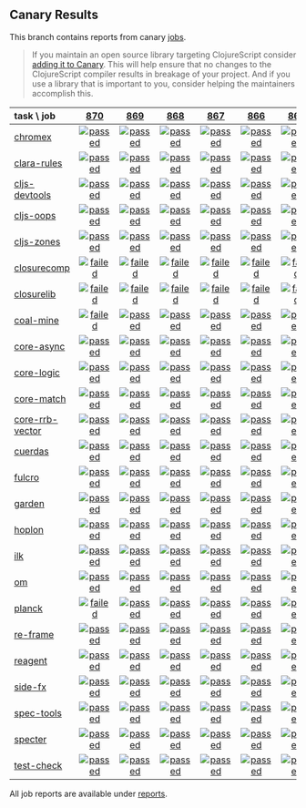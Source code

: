 ## Canary Results

This branch contains reports from canary [jobs](https://github.com/cljs-oss/canary/tree/jobs).

> If you maintain an open source library targeting ClojureScript consider [adding it to Canary](https://github.com/cljs-oss/canary/tree/master#how-to-participate). This will help ensure that no changes to the ClojureScript compiler results in breakage of your project. And if you use a library that is important to you, consider helping the maintainers accomplish this.

[//]: # (begin_overview_table)

| task \ job | <a href="reports/2019/04/09/job-000870-1.10.525-95b13de" title="job #870 finished on 2019-04-09">870</a> | <a href="reports/2019/04/08/job-000869-1.10.525-95b13de" title="job #869 finished on 2019-04-08">869</a> | <a href="reports/2019/04/07/job-000868-1.10.525-95b13de" title="job #868 finished on 2019-04-07">868</a> | <a href="reports/2019/04/06/job-000867-1.10.525-95b13de" title="job #867 finished on 2019-04-06">867</a> | <a href="reports/2019/04/05/job-000866-1.10.525-51a4b98" title="job #866 finished on 2019-04-05">866</a> | <a href="reports/2019/04/05/job-000865-1.10.525-71012e9" title="job #865 finished on 2019-04-05">865</a> | <a href="reports/2019/04/05/job-000864-1.10.524-73272a2" title="job #864 finished on 2019-04-05">864</a> | <a href="reports/2019/04/04/job-000863-1.10.524-73272a2" title="job #863 finished on 2019-04-04">863</a> | <a href="reports/2019/04/03/job-000862-1.10.524-73272a2" title="job #862 finished on 2019-04-03">862</a> | <a href="reports/2019/04/02/job-000861-1.10.524-73272a2" title="job #861 finished on 2019-04-02">861</a> |
| :--- | :---: | :---: | :---: | :---: | :---: | :---: | :---: | :---: | :---: | :---: |
| [chromex](https://github.com/binaryage/chromex) | <a href="reports/2019/04/09/job-000870-1.10.525-95b13de#-chromex"><img title="passed" src="http://box.binaryage.com/s-passed.svg"><a> | <a href="reports/2019/04/08/job-000869-1.10.525-95b13de#-chromex"><img title="passed" src="http://box.binaryage.com/s-passed.svg"><a> | <a href="reports/2019/04/07/job-000868-1.10.525-95b13de#-chromex"><img title="passed" src="http://box.binaryage.com/s-passed.svg"><a> | <a href="reports/2019/04/06/job-000867-1.10.525-95b13de#-chromex"><img title="passed" src="http://box.binaryage.com/s-passed.svg"><a> | <a href="reports/2019/04/05/job-000866-1.10.525-51a4b98#-chromex"><img title="passed" src="http://box.binaryage.com/s-passed.svg"><a> | <a href="reports/2019/04/05/job-000865-1.10.525-71012e9#-chromex"><img title="passed" src="http://box.binaryage.com/s-passed.svg"><a> | <a href="reports/2019/04/05/job-000864-1.10.524-73272a2#-chromex"><img title="passed" src="http://box.binaryage.com/s-passed.svg"><a> | <a href="reports/2019/04/04/job-000863-1.10.524-73272a2#-chromex"><img title="passed" src="http://box.binaryage.com/s-passed.svg"><a> | <a href="reports/2019/04/03/job-000862-1.10.524-73272a2#-chromex"><img title="passed" src="http://box.binaryage.com/s-passed.svg"><a> | <a href="reports/2019/04/02/job-000861-1.10.524-73272a2#-chromex"><img title="unknown" src="http://box.binaryage.com/s-unknown.svg"><a> |
| [clara-rules](https://github.com/cerner/clara-rules) | <a href="reports/2019/04/09/job-000870-1.10.525-95b13de#-clara-rules"><img title="passed" src="http://box.binaryage.com/s-passed.svg"><a> | <a href="reports/2019/04/08/job-000869-1.10.525-95b13de#-clara-rules"><img title="passed" src="http://box.binaryage.com/s-passed.svg"><a> | <a href="reports/2019/04/07/job-000868-1.10.525-95b13de#-clara-rules"><img title="passed" src="http://box.binaryage.com/s-passed.svg"><a> | <a href="reports/2019/04/06/job-000867-1.10.525-95b13de#-clara-rules"><img title="passed" src="http://box.binaryage.com/s-passed.svg"><a> | <a href="reports/2019/04/05/job-000866-1.10.525-51a4b98#-clara-rules"><img title="passed" src="http://box.binaryage.com/s-passed.svg"><a> | <a href="reports/2019/04/05/job-000865-1.10.525-71012e9#-clara-rules"><img title="passed" src="http://box.binaryage.com/s-passed.svg"><a> | <a href="reports/2019/04/05/job-000864-1.10.524-73272a2#-clara-rules"><img title="passed" src="http://box.binaryage.com/s-passed.svg"><a> | <a href="reports/2019/04/04/job-000863-1.10.524-73272a2#-clara-rules"><img title="passed" src="http://box.binaryage.com/s-passed.svg"><a> | <a href="reports/2019/04/03/job-000862-1.10.524-73272a2#-clara-rules"><img title="passed" src="http://box.binaryage.com/s-passed.svg"><a> | <a href="reports/2019/04/02/job-000861-1.10.524-73272a2#-clara-rules"><img title="unknown" src="http://box.binaryage.com/s-unknown.svg"><a> |
| [cljs-devtools](https://github.com/binaryage/cljs-devtools) | <a href="reports/2019/04/09/job-000870-1.10.525-95b13de#-cljs-devtools"><img title="passed" src="http://box.binaryage.com/s-passed.svg"><a> | <a href="reports/2019/04/08/job-000869-1.10.525-95b13de#-cljs-devtools"><img title="passed" src="http://box.binaryage.com/s-passed.svg"><a> | <a href="reports/2019/04/07/job-000868-1.10.525-95b13de#-cljs-devtools"><img title="passed" src="http://box.binaryage.com/s-passed.svg"><a> | <a href="reports/2019/04/06/job-000867-1.10.525-95b13de#-cljs-devtools"><img title="passed" src="http://box.binaryage.com/s-passed.svg"><a> | <a href="reports/2019/04/05/job-000866-1.10.525-51a4b98#-cljs-devtools"><img title="passed" src="http://box.binaryage.com/s-passed.svg"><a> | <a href="reports/2019/04/05/job-000865-1.10.525-71012e9#-cljs-devtools"><img title="passed" src="http://box.binaryage.com/s-passed.svg"><a> | <a href="reports/2019/04/05/job-000864-1.10.524-73272a2#-cljs-devtools"><img title="passed" src="http://box.binaryage.com/s-passed.svg"><a> | <a href="reports/2019/04/04/job-000863-1.10.524-73272a2#-cljs-devtools"><img title="passed" src="http://box.binaryage.com/s-passed.svg"><a> | <a href="reports/2019/04/03/job-000862-1.10.524-73272a2#-cljs-devtools"><img title="passed" src="http://box.binaryage.com/s-passed.svg"><a> | <a href="reports/2019/04/02/job-000861-1.10.524-73272a2#-cljs-devtools"><img title="unknown" src="http://box.binaryage.com/s-unknown.svg"><a> |
| [cljs-oops](https://github.com/binaryage/cljs-oops) | <a href="reports/2019/04/09/job-000870-1.10.525-95b13de#-cljs-oops"><img title="passed" src="http://box.binaryage.com/s-passed.svg"><a> | <a href="reports/2019/04/08/job-000869-1.10.525-95b13de#-cljs-oops"><img title="passed" src="http://box.binaryage.com/s-passed.svg"><a> | <a href="reports/2019/04/07/job-000868-1.10.525-95b13de#-cljs-oops"><img title="passed" src="http://box.binaryage.com/s-passed.svg"><a> | <a href="reports/2019/04/06/job-000867-1.10.525-95b13de#-cljs-oops"><img title="passed" src="http://box.binaryage.com/s-passed.svg"><a> | <a href="reports/2019/04/05/job-000866-1.10.525-51a4b98#-cljs-oops"><img title="passed" src="http://box.binaryage.com/s-passed.svg"><a> | <a href="reports/2019/04/05/job-000865-1.10.525-71012e9#-cljs-oops"><img title="passed" src="http://box.binaryage.com/s-passed.svg"><a> | <a href="reports/2019/04/05/job-000864-1.10.524-73272a2#-cljs-oops"><img title="passed" src="http://box.binaryage.com/s-passed.svg"><a> | <a href="reports/2019/04/04/job-000863-1.10.524-73272a2#-cljs-oops"><img title="passed" src="http://box.binaryage.com/s-passed.svg"><a> | <a href="reports/2019/04/03/job-000862-1.10.524-73272a2#-cljs-oops"><img title="passed" src="http://box.binaryage.com/s-passed.svg"><a> | <a href="reports/2019/04/02/job-000861-1.10.524-73272a2#-cljs-oops"><img title="unknown" src="http://box.binaryage.com/s-unknown.svg"><a> |
| [cljs-zones](https://github.com/binaryage/cljs-zones) | <a href="reports/2019/04/09/job-000870-1.10.525-95b13de#-cljs-zones"><img title="passed" src="http://box.binaryage.com/s-passed.svg"><a> | <a href="reports/2019/04/08/job-000869-1.10.525-95b13de#-cljs-zones"><img title="passed" src="http://box.binaryage.com/s-passed.svg"><a> | <a href="reports/2019/04/07/job-000868-1.10.525-95b13de#-cljs-zones"><img title="passed" src="http://box.binaryage.com/s-passed.svg"><a> | <a href="reports/2019/04/06/job-000867-1.10.525-95b13de#-cljs-zones"><img title="passed" src="http://box.binaryage.com/s-passed.svg"><a> | <a href="reports/2019/04/05/job-000866-1.10.525-51a4b98#-cljs-zones"><img title="passed" src="http://box.binaryage.com/s-passed.svg"><a> | <a href="reports/2019/04/05/job-000865-1.10.525-71012e9#-cljs-zones"><img title="passed" src="http://box.binaryage.com/s-passed.svg"><a> | <a href="reports/2019/04/05/job-000864-1.10.524-73272a2#-cljs-zones"><img title="passed" src="http://box.binaryage.com/s-passed.svg"><a> | <a href="reports/2019/04/04/job-000863-1.10.524-73272a2#-cljs-zones"><img title="passed" src="http://box.binaryage.com/s-passed.svg"><a> | <a href="reports/2019/04/03/job-000862-1.10.524-73272a2#-cljs-zones"><img title="passed" src="http://box.binaryage.com/s-passed.svg"><a> | <a href="reports/2019/04/02/job-000861-1.10.524-73272a2#-cljs-zones"><img title="unknown" src="http://box.binaryage.com/s-unknown.svg"><a> |
| [closurecomp](https://github.com/mfikes/closurecomp) | <a href="reports/2019/04/09/job-000870-1.10.525-95b13de#-closurecomp"><img title="failed" src="http://box.binaryage.com/s-failed.svg"><a> | <a href="reports/2019/04/08/job-000869-1.10.525-95b13de#-closurecomp"><img title="failed" src="http://box.binaryage.com/s-failed.svg"><a> | <a href="reports/2019/04/07/job-000868-1.10.525-95b13de#-closurecomp"><img title="failed" src="http://box.binaryage.com/s-failed.svg"><a> | <a href="reports/2019/04/06/job-000867-1.10.525-95b13de#-closurecomp"><img title="failed" src="http://box.binaryage.com/s-failed.svg"><a> | <a href="reports/2019/04/05/job-000866-1.10.525-51a4b98#-closurecomp"><img title="failed" src="http://box.binaryage.com/s-failed.svg"><a> | <a href="reports/2019/04/05/job-000865-1.10.525-71012e9#-closurecomp"><img title="failed" src="http://box.binaryage.com/s-failed.svg"><a> | <a href="reports/2019/04/05/job-000864-1.10.524-73272a2#-closurecomp"><img title="failed" src="http://box.binaryage.com/s-failed.svg"><a> | <a href="reports/2019/04/04/job-000863-1.10.524-73272a2#-closurecomp"><img title="failed" src="http://box.binaryage.com/s-failed.svg"><a> | <a href="reports/2019/04/03/job-000862-1.10.524-73272a2#-closurecomp"><img title="failed" src="http://box.binaryage.com/s-failed.svg"><a> | <a href="reports/2019/04/02/job-000861-1.10.524-73272a2#-closurecomp"><img title="unknown" src="http://box.binaryage.com/s-unknown.svg"><a> |
| [closurelib](https://github.com/mfikes/closurelib) | <a href="reports/2019/04/09/job-000870-1.10.525-95b13de#-closurelib"><img title="failed" src="http://box.binaryage.com/s-failed.svg"><a> | <a href="reports/2019/04/08/job-000869-1.10.525-95b13de#-closurelib"><img title="failed" src="http://box.binaryage.com/s-failed.svg"><a> | <a href="reports/2019/04/07/job-000868-1.10.525-95b13de#-closurelib"><img title="failed" src="http://box.binaryage.com/s-failed.svg"><a> | <a href="reports/2019/04/06/job-000867-1.10.525-95b13de#-closurelib"><img title="failed" src="http://box.binaryage.com/s-failed.svg"><a> | <a href="reports/2019/04/05/job-000866-1.10.525-51a4b98#-closurelib"><img title="failed" src="http://box.binaryage.com/s-failed.svg"><a> | <a href="reports/2019/04/05/job-000865-1.10.525-71012e9#-closurelib"><img title="failed" src="http://box.binaryage.com/s-failed.svg"><a> | <a href="reports/2019/04/05/job-000864-1.10.524-73272a2#-closurelib"><img title="failed" src="http://box.binaryage.com/s-failed.svg"><a> | <a href="reports/2019/04/04/job-000863-1.10.524-73272a2#-closurelib"><img title="failed" src="http://box.binaryage.com/s-failed.svg"><a> | <a href="reports/2019/04/03/job-000862-1.10.524-73272a2#-closurelib"><img title="failed" src="http://box.binaryage.com/s-failed.svg"><a> | <a href="reports/2019/04/02/job-000861-1.10.524-73272a2#-closurelib"><img title="unknown" src="http://box.binaryage.com/s-unknown.svg"><a> |
| [coal-mine](https://github.com/mfikes/coal-mine) | <a href="reports/2019/04/09/job-000870-1.10.525-95b13de#-coal-mine"><img title="failed" src="http://box.binaryage.com/s-failed.svg"><a> | <a href="reports/2019/04/08/job-000869-1.10.525-95b13de#-coal-mine"><img title="passed" src="http://box.binaryage.com/s-passed.svg"><a> | <a href="reports/2019/04/07/job-000868-1.10.525-95b13de#-coal-mine"><img title="passed" src="http://box.binaryage.com/s-passed.svg"><a> | <a href="reports/2019/04/06/job-000867-1.10.525-95b13de#-coal-mine"><img title="passed" src="http://box.binaryage.com/s-passed.svg"><a> | <a href="reports/2019/04/05/job-000866-1.10.525-51a4b98#-coal-mine"><img title="passed" src="http://box.binaryage.com/s-passed.svg"><a> | <a href="reports/2019/04/05/job-000865-1.10.525-71012e9#-coal-mine"><img title="passed" src="http://box.binaryage.com/s-passed.svg"><a> | <a href="reports/2019/04/05/job-000864-1.10.524-73272a2#-coal-mine"><img title="passed" src="http://box.binaryage.com/s-passed.svg"><a> | <a href="reports/2019/04/04/job-000863-1.10.524-73272a2#-coal-mine"><img title="passed" src="http://box.binaryage.com/s-passed.svg"><a> | <a href="reports/2019/04/03/job-000862-1.10.524-73272a2#-coal-mine"><img title="passed" src="http://box.binaryage.com/s-passed.svg"><a> | <a href="reports/2019/04/02/job-000861-1.10.524-73272a2#-coal-mine"><img title="unknown" src="http://box.binaryage.com/s-unknown.svg"><a> |
| [core-async](https://github.com/clojure/core.async) | <a href="reports/2019/04/09/job-000870-1.10.525-95b13de#-core-async"><img title="passed" src="http://box.binaryage.com/s-passed.svg"><a> | <a href="reports/2019/04/08/job-000869-1.10.525-95b13de#-core-async"><img title="passed" src="http://box.binaryage.com/s-passed.svg"><a> | <a href="reports/2019/04/07/job-000868-1.10.525-95b13de#-core-async"><img title="passed" src="http://box.binaryage.com/s-passed.svg"><a> | <a href="reports/2019/04/06/job-000867-1.10.525-95b13de#-core-async"><img title="passed" src="http://box.binaryage.com/s-passed.svg"><a> | <a href="reports/2019/04/05/job-000866-1.10.525-51a4b98#-core-async"><img title="passed" src="http://box.binaryage.com/s-passed.svg"><a> | <a href="reports/2019/04/05/job-000865-1.10.525-71012e9#-core-async"><img title="passed" src="http://box.binaryage.com/s-passed.svg"><a> | <a href="reports/2019/04/05/job-000864-1.10.524-73272a2#-core-async"><img title="passed" src="http://box.binaryage.com/s-passed.svg"><a> | <a href="reports/2019/04/04/job-000863-1.10.524-73272a2#-core-async"><img title="passed" src="http://box.binaryage.com/s-passed.svg"><a> | <a href="reports/2019/04/03/job-000862-1.10.524-73272a2#-core-async"><img title="passed" src="http://box.binaryage.com/s-passed.svg"><a> | <a href="reports/2019/04/02/job-000861-1.10.524-73272a2#-core-async"><img title="unknown" src="http://box.binaryage.com/s-unknown.svg"><a> |
| [core-logic](https://github.com/clojure/core.logic) | <a href="reports/2019/04/09/job-000870-1.10.525-95b13de#-core-logic"><img title="passed" src="http://box.binaryage.com/s-passed.svg"><a> | <a href="reports/2019/04/08/job-000869-1.10.525-95b13de#-core-logic"><img title="passed" src="http://box.binaryage.com/s-passed.svg"><a> | <a href="reports/2019/04/07/job-000868-1.10.525-95b13de#-core-logic"><img title="passed" src="http://box.binaryage.com/s-passed.svg"><a> | <a href="reports/2019/04/06/job-000867-1.10.525-95b13de#-core-logic"><img title="passed" src="http://box.binaryage.com/s-passed.svg"><a> | <a href="reports/2019/04/05/job-000866-1.10.525-51a4b98#-core-logic"><img title="passed" src="http://box.binaryage.com/s-passed.svg"><a> | <a href="reports/2019/04/05/job-000865-1.10.525-71012e9#-core-logic"><img title="passed" src="http://box.binaryage.com/s-passed.svg"><a> | <a href="reports/2019/04/05/job-000864-1.10.524-73272a2#-core-logic"><img title="passed" src="http://box.binaryage.com/s-passed.svg"><a> | <a href="reports/2019/04/04/job-000863-1.10.524-73272a2#-core-logic"><img title="passed" src="http://box.binaryage.com/s-passed.svg"><a> | <a href="reports/2019/04/03/job-000862-1.10.524-73272a2#-core-logic"><img title="passed" src="http://box.binaryage.com/s-passed.svg"><a> | <a href="reports/2019/04/02/job-000861-1.10.524-73272a2#-core-logic"><img title="unknown" src="http://box.binaryage.com/s-unknown.svg"><a> |
| [core-match](https://github.com/clojure/core.match) | <a href="reports/2019/04/09/job-000870-1.10.525-95b13de#-core-match"><img title="passed" src="http://box.binaryage.com/s-passed.svg"><a> | <a href="reports/2019/04/08/job-000869-1.10.525-95b13de#-core-match"><img title="passed" src="http://box.binaryage.com/s-passed.svg"><a> | <a href="reports/2019/04/07/job-000868-1.10.525-95b13de#-core-match"><img title="passed" src="http://box.binaryage.com/s-passed.svg"><a> | <a href="reports/2019/04/06/job-000867-1.10.525-95b13de#-core-match"><img title="passed" src="http://box.binaryage.com/s-passed.svg"><a> | <a href="reports/2019/04/05/job-000866-1.10.525-51a4b98#-core-match"><img title="passed" src="http://box.binaryage.com/s-passed.svg"><a> | <a href="reports/2019/04/05/job-000865-1.10.525-71012e9#-core-match"><img title="passed" src="http://box.binaryage.com/s-passed.svg"><a> | <a href="reports/2019/04/05/job-000864-1.10.524-73272a2#-core-match"><img title="passed" src="http://box.binaryage.com/s-passed.svg"><a> | <a href="reports/2019/04/04/job-000863-1.10.524-73272a2#-core-match"><img title="passed" src="http://box.binaryage.com/s-passed.svg"><a> | <a href="reports/2019/04/03/job-000862-1.10.524-73272a2#-core-match"><img title="passed" src="http://box.binaryage.com/s-passed.svg"><a> | <a href="reports/2019/04/02/job-000861-1.10.524-73272a2#-core-match"><img title="unknown" src="http://box.binaryage.com/s-unknown.svg"><a> |
| [core-rrb-vector](https://github.com/clojure/core.rrb-vector) | <a href="reports/2019/04/09/job-000870-1.10.525-95b13de#-core-rrb-vector"><img title="passed" src="http://box.binaryage.com/s-passed.svg"><a> | <a href="reports/2019/04/08/job-000869-1.10.525-95b13de#-core-rrb-vector"><img title="passed" src="http://box.binaryage.com/s-passed.svg"><a> | <a href="reports/2019/04/07/job-000868-1.10.525-95b13de#-core-rrb-vector"><img title="passed" src="http://box.binaryage.com/s-passed.svg"><a> | <a href="reports/2019/04/06/job-000867-1.10.525-95b13de#-core-rrb-vector"><img title="passed" src="http://box.binaryage.com/s-passed.svg"><a> | <a href="reports/2019/04/05/job-000866-1.10.525-51a4b98#-core-rrb-vector"><img title="passed" src="http://box.binaryage.com/s-passed.svg"><a> | <a href="reports/2019/04/05/job-000865-1.10.525-71012e9#-core-rrb-vector"><img title="passed" src="http://box.binaryage.com/s-passed.svg"><a> | <a href="reports/2019/04/05/job-000864-1.10.524-73272a2#-core-rrb-vector"><img title="passed" src="http://box.binaryage.com/s-passed.svg"><a> | <a href="reports/2019/04/04/job-000863-1.10.524-73272a2#-core-rrb-vector"><img title="passed" src="http://box.binaryage.com/s-passed.svg"><a> | <a href="reports/2019/04/03/job-000862-1.10.524-73272a2#-core-rrb-vector"><img title="passed" src="http://box.binaryage.com/s-passed.svg"><a> | <a href="reports/2019/04/02/job-000861-1.10.524-73272a2#-core-rrb-vector"><img title="unknown" src="http://box.binaryage.com/s-unknown.svg"><a> |
| [cuerdas](https://github.com/funcool/cuerdas) | <a href="reports/2019/04/09/job-000870-1.10.525-95b13de#-cuerdas"><img title="passed" src="http://box.binaryage.com/s-passed.svg"><a> | <a href="reports/2019/04/08/job-000869-1.10.525-95b13de#-cuerdas"><img title="passed" src="http://box.binaryage.com/s-passed.svg"><a> | <a href="reports/2019/04/07/job-000868-1.10.525-95b13de#-cuerdas"><img title="passed" src="http://box.binaryage.com/s-passed.svg"><a> | <a href="reports/2019/04/06/job-000867-1.10.525-95b13de#-cuerdas"><img title="passed" src="http://box.binaryage.com/s-passed.svg"><a> | <a href="reports/2019/04/05/job-000866-1.10.525-51a4b98#-cuerdas"><img title="passed" src="http://box.binaryage.com/s-passed.svg"><a> | <a href="reports/2019/04/05/job-000865-1.10.525-71012e9#-cuerdas"><img title="passed" src="http://box.binaryage.com/s-passed.svg"><a> | <a href="reports/2019/04/05/job-000864-1.10.524-73272a2#-cuerdas"><img title="passed" src="http://box.binaryage.com/s-passed.svg"><a> | <a href="reports/2019/04/04/job-000863-1.10.524-73272a2#-cuerdas"><img title="passed" src="http://box.binaryage.com/s-passed.svg"><a> | <a href="reports/2019/04/03/job-000862-1.10.524-73272a2#-cuerdas"><img title="passed" src="http://box.binaryage.com/s-passed.svg"><a> | <a href="reports/2019/04/02/job-000861-1.10.524-73272a2#-cuerdas"><img title="unknown" src="http://box.binaryage.com/s-unknown.svg"><a> |
| [fulcro](https://github.com/fulcrologic/fulcro) | <a href="reports/2019/04/09/job-000870-1.10.525-95b13de#-fulcro"><img title="passed" src="http://box.binaryage.com/s-passed.svg"><a> | <a href="reports/2019/04/08/job-000869-1.10.525-95b13de#-fulcro"><img title="passed" src="http://box.binaryage.com/s-passed.svg"><a> | <a href="reports/2019/04/07/job-000868-1.10.525-95b13de#-fulcro"><img title="passed" src="http://box.binaryage.com/s-passed.svg"><a> | <a href="reports/2019/04/06/job-000867-1.10.525-95b13de#-fulcro"><img title="passed" src="http://box.binaryage.com/s-passed.svg"><a> | <a href="reports/2019/04/05/job-000866-1.10.525-51a4b98#-fulcro"><img title="passed" src="http://box.binaryage.com/s-passed.svg"><a> | <a href="reports/2019/04/05/job-000865-1.10.525-71012e9#-fulcro"><img title="passed" src="http://box.binaryage.com/s-passed.svg"><a> | <a href="reports/2019/04/05/job-000864-1.10.524-73272a2#-fulcro"><img title="passed" src="http://box.binaryage.com/s-passed.svg"><a> | <a href="reports/2019/04/04/job-000863-1.10.524-73272a2#-fulcro"><img title="passed" src="http://box.binaryage.com/s-passed.svg"><a> | <a href="reports/2019/04/03/job-000862-1.10.524-73272a2#-fulcro"><img title="passed" src="http://box.binaryage.com/s-passed.svg"><a> | <a href="reports/2019/04/02/job-000861-1.10.524-73272a2#-fulcro"><img title="unknown" src="http://box.binaryage.com/s-unknown.svg"><a> |
| [garden](https://github.com/noprompt/garden) | <a href="reports/2019/04/09/job-000870-1.10.525-95b13de#-garden"><img title="passed" src="http://box.binaryage.com/s-passed.svg"><a> | <a href="reports/2019/04/08/job-000869-1.10.525-95b13de#-garden"><img title="passed" src="http://box.binaryage.com/s-passed.svg"><a> | <a href="reports/2019/04/07/job-000868-1.10.525-95b13de#-garden"><img title="passed" src="http://box.binaryage.com/s-passed.svg"><a> | <a href="reports/2019/04/06/job-000867-1.10.525-95b13de#-garden"><img title="passed" src="http://box.binaryage.com/s-passed.svg"><a> | <a href="reports/2019/04/05/job-000866-1.10.525-51a4b98#-garden"><img title="passed" src="http://box.binaryage.com/s-passed.svg"><a> | <a href="reports/2019/04/05/job-000865-1.10.525-71012e9#-garden"><img title="passed" src="http://box.binaryage.com/s-passed.svg"><a> | <a href="reports/2019/04/05/job-000864-1.10.524-73272a2#-garden"><img title="passed" src="http://box.binaryage.com/s-passed.svg"><a> | <a href="reports/2019/04/04/job-000863-1.10.524-73272a2#-garden"><img title="passed" src="http://box.binaryage.com/s-passed.svg"><a> | <a href="reports/2019/04/03/job-000862-1.10.524-73272a2#-garden"><img title="passed" src="http://box.binaryage.com/s-passed.svg"><a> | <a href="reports/2019/04/02/job-000861-1.10.524-73272a2#-garden"><img title="unknown" src="http://box.binaryage.com/s-unknown.svg"><a> |
| [hoplon](https://github.com/hoplon/hoplon) | <a href="reports/2019/04/09/job-000870-1.10.525-95b13de#-hoplon"><img title="passed" src="http://box.binaryage.com/s-passed.svg"><a> | <a href="reports/2019/04/08/job-000869-1.10.525-95b13de#-hoplon"><img title="passed" src="http://box.binaryage.com/s-passed.svg"><a> | <a href="reports/2019/04/07/job-000868-1.10.525-95b13de#-hoplon"><img title="passed" src="http://box.binaryage.com/s-passed.svg"><a> | <a href="reports/2019/04/06/job-000867-1.10.525-95b13de#-hoplon"><img title="passed" src="http://box.binaryage.com/s-passed.svg"><a> | <a href="reports/2019/04/05/job-000866-1.10.525-51a4b98#-hoplon"><img title="passed" src="http://box.binaryage.com/s-passed.svg"><a> | <a href="reports/2019/04/05/job-000865-1.10.525-71012e9#-hoplon"><img title="passed" src="http://box.binaryage.com/s-passed.svg"><a> | <a href="reports/2019/04/05/job-000864-1.10.524-73272a2#-hoplon"><img title="passed" src="http://box.binaryage.com/s-passed.svg"><a> | <a href="reports/2019/04/04/job-000863-1.10.524-73272a2#-hoplon"><img title="passed" src="http://box.binaryage.com/s-passed.svg"><a> | <a href="reports/2019/04/03/job-000862-1.10.524-73272a2#-hoplon"><img title="passed" src="http://box.binaryage.com/s-passed.svg"><a> | <a href="reports/2019/04/02/job-000861-1.10.524-73272a2#-hoplon"><img title="unknown" src="http://box.binaryage.com/s-unknown.svg"><a> |
| [ilk](https://github.com/mfikes/ilk) | <a href="reports/2019/04/09/job-000870-1.10.525-95b13de#-ilk"><img title="passed" src="http://box.binaryage.com/s-passed.svg"><a> | <a href="reports/2019/04/08/job-000869-1.10.525-95b13de#-ilk"><img title="passed" src="http://box.binaryage.com/s-passed.svg"><a> | <a href="reports/2019/04/07/job-000868-1.10.525-95b13de#-ilk"><img title="passed" src="http://box.binaryage.com/s-passed.svg"><a> | <a href="reports/2019/04/06/job-000867-1.10.525-95b13de#-ilk"><img title="passed" src="http://box.binaryage.com/s-passed.svg"><a> | <a href="reports/2019/04/05/job-000866-1.10.525-51a4b98#-ilk"><img title="passed" src="http://box.binaryage.com/s-passed.svg"><a> | <a href="reports/2019/04/05/job-000865-1.10.525-71012e9#-ilk"><img title="passed" src="http://box.binaryage.com/s-passed.svg"><a> | <a href="reports/2019/04/05/job-000864-1.10.524-73272a2#-ilk"><img title="passed" src="http://box.binaryage.com/s-passed.svg"><a> | <a href="reports/2019/04/04/job-000863-1.10.524-73272a2#-ilk"><img title="passed" src="http://box.binaryage.com/s-passed.svg"><a> | <a href="reports/2019/04/03/job-000862-1.10.524-73272a2#-ilk"><img title="passed" src="http://box.binaryage.com/s-passed.svg"><a> | <a href="reports/2019/04/02/job-000861-1.10.524-73272a2#-ilk"><img title="unknown" src="http://box.binaryage.com/s-unknown.svg"><a> |
| [om](https://github.com/omcljs/om) | <a href="reports/2019/04/09/job-000870-1.10.525-95b13de#-om"><img title="passed" src="http://box.binaryage.com/s-passed.svg"><a> | <a href="reports/2019/04/08/job-000869-1.10.525-95b13de#-om"><img title="passed" src="http://box.binaryage.com/s-passed.svg"><a> | <a href="reports/2019/04/07/job-000868-1.10.525-95b13de#-om"><img title="passed" src="http://box.binaryage.com/s-passed.svg"><a> | <a href="reports/2019/04/06/job-000867-1.10.525-95b13de#-om"><img title="passed" src="http://box.binaryage.com/s-passed.svg"><a> | <a href="reports/2019/04/05/job-000866-1.10.525-51a4b98#-om"><img title="passed" src="http://box.binaryage.com/s-passed.svg"><a> | <a href="reports/2019/04/05/job-000865-1.10.525-71012e9#-om"><img title="passed" src="http://box.binaryage.com/s-passed.svg"><a> | <a href="reports/2019/04/05/job-000864-1.10.524-73272a2#-om"><img title="passed" src="http://box.binaryage.com/s-passed.svg"><a> | <a href="reports/2019/04/04/job-000863-1.10.524-73272a2#-om"><img title="passed" src="http://box.binaryage.com/s-passed.svg"><a> | <a href="reports/2019/04/03/job-000862-1.10.524-73272a2#-om"><img title="failed" src="http://box.binaryage.com/s-failed.svg"><a> | <a href="reports/2019/04/02/job-000861-1.10.524-73272a2#-om"><img title="unknown" src="http://box.binaryage.com/s-unknown.svg"><a> |
| [planck](https://github.com/planck-repl/planck) | <a href="reports/2019/04/09/job-000870-1.10.525-95b13de#-planck"><img title="failed" src="http://box.binaryage.com/s-failed.svg"><a> | <a href="reports/2019/04/08/job-000869-1.10.525-95b13de#-planck"><img title="passed" src="http://box.binaryage.com/s-passed.svg"><a> | <a href="reports/2019/04/07/job-000868-1.10.525-95b13de#-planck"><img title="passed" src="http://box.binaryage.com/s-passed.svg"><a> | <a href="reports/2019/04/06/job-000867-1.10.525-95b13de#-planck"><img title="passed" src="http://box.binaryage.com/s-passed.svg"><a> | <a href="reports/2019/04/05/job-000866-1.10.525-51a4b98#-planck"><img title="passed" src="http://box.binaryage.com/s-passed.svg"><a> | <a href="reports/2019/04/05/job-000865-1.10.525-71012e9#-planck"><img title="passed" src="http://box.binaryage.com/s-passed.svg"><a> | <a href="reports/2019/04/05/job-000864-1.10.524-73272a2#-planck"><img title="failed" src="http://box.binaryage.com/s-failed.svg"><a> | <a href="reports/2019/04/04/job-000863-1.10.524-73272a2#-planck"><img title="passed" src="http://box.binaryage.com/s-passed.svg"><a> | <a href="reports/2019/04/03/job-000862-1.10.524-73272a2#-planck"><img title="passed" src="http://box.binaryage.com/s-passed.svg"><a> | <a href="reports/2019/04/02/job-000861-1.10.524-73272a2#-planck"><img title="unknown" src="http://box.binaryage.com/s-unknown.svg"><a> |
| [re-frame](https://github.com/Day8/re-frame) | <a href="reports/2019/04/09/job-000870-1.10.525-95b13de#-re-frame"><img title="passed" src="http://box.binaryage.com/s-passed.svg"><a> | <a href="reports/2019/04/08/job-000869-1.10.525-95b13de#-re-frame"><img title="passed" src="http://box.binaryage.com/s-passed.svg"><a> | <a href="reports/2019/04/07/job-000868-1.10.525-95b13de#-re-frame"><img title="passed" src="http://box.binaryage.com/s-passed.svg"><a> | <a href="reports/2019/04/06/job-000867-1.10.525-95b13de#-re-frame"><img title="passed" src="http://box.binaryage.com/s-passed.svg"><a> | <a href="reports/2019/04/05/job-000866-1.10.525-51a4b98#-re-frame"><img title="passed" src="http://box.binaryage.com/s-passed.svg"><a> | <a href="reports/2019/04/05/job-000865-1.10.525-71012e9#-re-frame"><img title="passed" src="http://box.binaryage.com/s-passed.svg"><a> | <a href="reports/2019/04/05/job-000864-1.10.524-73272a2#-re-frame"><img title="passed" src="http://box.binaryage.com/s-passed.svg"><a> | <a href="reports/2019/04/04/job-000863-1.10.524-73272a2#-re-frame"><img title="passed" src="http://box.binaryage.com/s-passed.svg"><a> | <a href="reports/2019/04/03/job-000862-1.10.524-73272a2#-re-frame"><img title="passed" src="http://box.binaryage.com/s-passed.svg"><a> | <a href="reports/2019/04/02/job-000861-1.10.524-73272a2#-re-frame"><img title="unknown" src="http://box.binaryage.com/s-unknown.svg"><a> |
| [reagent](https://github.com/reagent-project/reagent) | <a href="reports/2019/04/09/job-000870-1.10.525-95b13de#-reagent"><img title="passed" src="http://box.binaryage.com/s-passed.svg"><a> | <a href="reports/2019/04/08/job-000869-1.10.525-95b13de#-reagent"><img title="passed" src="http://box.binaryage.com/s-passed.svg"><a> | <a href="reports/2019/04/07/job-000868-1.10.525-95b13de#-reagent"><img title="passed" src="http://box.binaryage.com/s-passed.svg"><a> | <a href="reports/2019/04/06/job-000867-1.10.525-95b13de#-reagent"><img title="passed" src="http://box.binaryage.com/s-passed.svg"><a> | <a href="reports/2019/04/05/job-000866-1.10.525-51a4b98#-reagent"><img title="passed" src="http://box.binaryage.com/s-passed.svg"><a> | <a href="reports/2019/04/05/job-000865-1.10.525-71012e9#-reagent"><img title="passed" src="http://box.binaryage.com/s-passed.svg"><a> | <a href="reports/2019/04/05/job-000864-1.10.524-73272a2#-reagent"><img title="passed" src="http://box.binaryage.com/s-passed.svg"><a> | <a href="reports/2019/04/04/job-000863-1.10.524-73272a2#-reagent"><img title="passed" src="http://box.binaryage.com/s-passed.svg"><a> | <a href="reports/2019/04/03/job-000862-1.10.524-73272a2#-reagent"><img title="passed" src="http://box.binaryage.com/s-passed.svg"><a> | <a href="reports/2019/04/02/job-000861-1.10.524-73272a2#-reagent"><img title="unknown" src="http://box.binaryage.com/s-unknown.svg"><a> |
| [side-fx](https://github.com/cljsrn/side-fx) | <a href="reports/2019/04/09/job-000870-1.10.525-95b13de#-side-fx"><img title="passed" src="http://box.binaryage.com/s-passed.svg"><a> | <a href="reports/2019/04/08/job-000869-1.10.525-95b13de#-side-fx"><img title="passed" src="http://box.binaryage.com/s-passed.svg"><a> | <a href="reports/2019/04/07/job-000868-1.10.525-95b13de#-side-fx"><img title="passed" src="http://box.binaryage.com/s-passed.svg"><a> | <a href="reports/2019/04/06/job-000867-1.10.525-95b13de#-side-fx"><img title="passed" src="http://box.binaryage.com/s-passed.svg"><a> | <a href="reports/2019/04/05/job-000866-1.10.525-51a4b98#-side-fx"><img title="passed" src="http://box.binaryage.com/s-passed.svg"><a> | <a href="reports/2019/04/05/job-000865-1.10.525-71012e9#-side-fx"><img title="passed" src="http://box.binaryage.com/s-passed.svg"><a> | <a href="reports/2019/04/05/job-000864-1.10.524-73272a2#-side-fx"><img title="passed" src="http://box.binaryage.com/s-passed.svg"><a> | <a href="reports/2019/04/04/job-000863-1.10.524-73272a2#-side-fx"><img title="passed" src="http://box.binaryage.com/s-passed.svg"><a> | <a href="reports/2019/04/03/job-000862-1.10.524-73272a2#-side-fx"><img title="passed" src="http://box.binaryage.com/s-passed.svg"><a> | <a href="reports/2019/04/02/job-000861-1.10.524-73272a2#-side-fx"><img title="unknown" src="http://box.binaryage.com/s-unknown.svg"><a> |
| [spec-tools](https://github.com/metosin/spec-tools) | <a href="reports/2019/04/09/job-000870-1.10.525-95b13de#-spec-tools"><img title="passed" src="http://box.binaryage.com/s-passed.svg"><a> | <a href="reports/2019/04/08/job-000869-1.10.525-95b13de#-spec-tools"><img title="passed" src="http://box.binaryage.com/s-passed.svg"><a> | <a href="reports/2019/04/07/job-000868-1.10.525-95b13de#-spec-tools"><img title="passed" src="http://box.binaryage.com/s-passed.svg"><a> | <a href="reports/2019/04/06/job-000867-1.10.525-95b13de#-spec-tools"><img title="passed" src="http://box.binaryage.com/s-passed.svg"><a> | <a href="reports/2019/04/05/job-000866-1.10.525-51a4b98#-spec-tools"><img title="passed" src="http://box.binaryage.com/s-passed.svg"><a> | <a href="reports/2019/04/05/job-000865-1.10.525-71012e9#-spec-tools"><img title="passed" src="http://box.binaryage.com/s-passed.svg"><a> | <a href="reports/2019/04/05/job-000864-1.10.524-73272a2#-spec-tools"><img title="passed" src="http://box.binaryage.com/s-passed.svg"><a> | <a href="reports/2019/04/04/job-000863-1.10.524-73272a2#-spec-tools"><img title="passed" src="http://box.binaryage.com/s-passed.svg"><a> | <a href="reports/2019/04/03/job-000862-1.10.524-73272a2#-spec-tools"><img title="passed" src="http://box.binaryage.com/s-passed.svg"><a> | <a href="reports/2019/04/02/job-000861-1.10.524-73272a2#-spec-tools"><img title="unknown" src="http://box.binaryage.com/s-unknown.svg"><a> |
| [specter](https://github.com/nathanmarz/specter) | <a href="reports/2019/04/09/job-000870-1.10.525-95b13de#-specter"><img title="passed" src="http://box.binaryage.com/s-passed.svg"><a> | <a href="reports/2019/04/08/job-000869-1.10.525-95b13de#-specter"><img title="passed" src="http://box.binaryage.com/s-passed.svg"><a> | <a href="reports/2019/04/07/job-000868-1.10.525-95b13de#-specter"><img title="passed" src="http://box.binaryage.com/s-passed.svg"><a> | <a href="reports/2019/04/06/job-000867-1.10.525-95b13de#-specter"><img title="passed" src="http://box.binaryage.com/s-passed.svg"><a> | <a href="reports/2019/04/05/job-000866-1.10.525-51a4b98#-specter"><img title="passed" src="http://box.binaryage.com/s-passed.svg"><a> | <a href="reports/2019/04/05/job-000865-1.10.525-71012e9#-specter"><img title="passed" src="http://box.binaryage.com/s-passed.svg"><a> | <a href="reports/2019/04/05/job-000864-1.10.524-73272a2#-specter"><img title="passed" src="http://box.binaryage.com/s-passed.svg"><a> | <a href="reports/2019/04/04/job-000863-1.10.524-73272a2#-specter"><img title="passed" src="http://box.binaryage.com/s-passed.svg"><a> | <a href="reports/2019/04/03/job-000862-1.10.524-73272a2#-specter"><img title="passed" src="http://box.binaryage.com/s-passed.svg"><a> | <a href="reports/2019/04/02/job-000861-1.10.524-73272a2#-specter"><img title="unknown" src="http://box.binaryage.com/s-unknown.svg"><a> |
| [test-check](https://github.com/clojure/test.check) | <a href="reports/2019/04/09/job-000870-1.10.525-95b13de#-test-check"><img title="passed" src="http://box.binaryage.com/s-passed.svg"><a> | <a href="reports/2019/04/08/job-000869-1.10.525-95b13de#-test-check"><img title="passed" src="http://box.binaryage.com/s-passed.svg"><a> | <a href="reports/2019/04/07/job-000868-1.10.525-95b13de#-test-check"><img title="passed" src="http://box.binaryage.com/s-passed.svg"><a> | <a href="reports/2019/04/06/job-000867-1.10.525-95b13de#-test-check"><img title="passed" src="http://box.binaryage.com/s-passed.svg"><a> | <a href="reports/2019/04/05/job-000866-1.10.525-51a4b98#-test-check"><img title="passed" src="http://box.binaryage.com/s-passed.svg"><a> | <a href="reports/2019/04/05/job-000865-1.10.525-71012e9#-test-check"><img title="passed" src="http://box.binaryage.com/s-passed.svg"><a> | <a href="reports/2019/04/05/job-000864-1.10.524-73272a2#-test-check"><img title="passed" src="http://box.binaryage.com/s-passed.svg"><a> | <a href="reports/2019/04/04/job-000863-1.10.524-73272a2#-test-check"><img title="passed" src="http://box.binaryage.com/s-passed.svg"><a> | <a href="reports/2019/04/03/job-000862-1.10.524-73272a2#-test-check"><img title="passed" src="http://box.binaryage.com/s-passed.svg"><a> | <a href="reports/2019/04/02/job-000861-1.10.524-73272a2#-test-check"><img title="unknown" src="http://box.binaryage.com/s-unknown.svg"><a> |

[//]: # (end_overview_table)

All job reports are available under [reports](reports).
